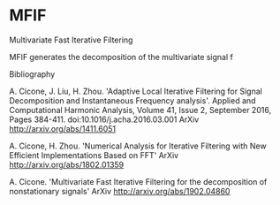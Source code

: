 # MFIF
Multivariate Fast Iterative Filtering

MFIF generates the decomposition of the multivariate signal f 

Bibliography

 A. Cicone, J. Liu, H. Zhou. 'Adaptive Local Iterative Filtering for 
 Signal Decomposition and Instantaneous Frequency analysis'. Applied and 
 Computational Harmonic Analysis, Volume 41, Issue 2, September 2016, 
 Pages 384-411. doi:10.1016/j.acha.2016.03.001
 ArXiv http://arxiv.org/abs/1411.6051

 A. Cicone, H. Zhou. 'Numerical Analysis for Iterative Filtering with 
 New Efficient Implementations Based on FFT'
 ArXiv http://arxiv.org/abs/1802.01359

 A. Cicone. 'Multivariate Fast Iterative Filtering for the decomposition 
 of nonstationary signals'
 ArXiv http://arxiv.org/abs/1902.04860
